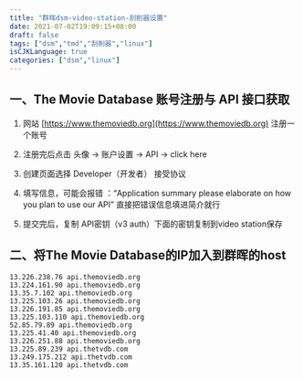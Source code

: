 ```yaml
---
title: "群晖dsm-video-station-刮削器设置"
date: 2021-07-02T19:09:15+08:00
draft: false
tags: ["dsm","tmd","刮削器","linux"]
isCJKLanguage: true
categories: ["dsm","linux"]
---
```


## 一、The Movie Database 账号注册与 API 接口获取

1. 网站 [https://www.themoviedb.org](https://www.themoviedb.org) 注册一个账号
2. 注册完后点击   头像 -> 账户设置 -> API -> click here
3. 创建页面选择 Developer（开发者） 接受协议
4. 填写信息，可能会报错 ：“Application summary please elaborate on how you plan to use our API” 直接把错误信息填进简介就行

5. 提交完后，复制 API密钥（v3 auth）下面的密钥复制到video station保存

## 二、将The Movie Database的IP加入到群晖的host

```shell
13.226.238.76 api.themoviedb.org
13.224.161.90 api.themoviedb.org
13.35.7.102 api.themoviedb.org
13.225.103.26 api.themoviedb.org
13.226.191.85 api.themoviedb.org
13.225.103.110 api.themoviedb.org
52.85.79.89 api.themoviedb.org
13.225.41.40 api.themoviedb.org
13.226.251.88 api.themoviedb.org
13.225.89.239 api.thetvdb.com
13.249.175.212 api.thetvdb.com
13.35.161.120 api.thetvdb.com
```